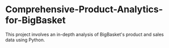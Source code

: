 # Comprehensive-Product-Analytics-for-BigBasket
This project involves an in-depth analysis of BigBasket's product and sales data using Python.
